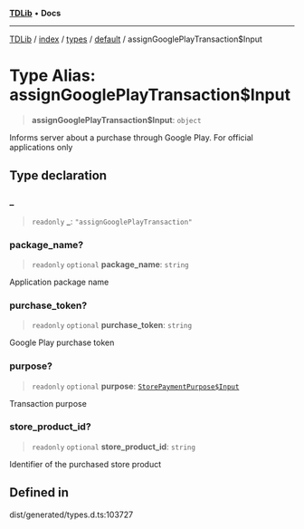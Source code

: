 [**TDLib**](../../../../../../README.md) • **Docs**

***

[TDLib](../../../../../../modules.md) / [index](../../../../../README.md) / [types](../../../README.md) / [default](../README.md) / assignGooglePlayTransaction$Input

# Type Alias: assignGooglePlayTransaction$Input

> **assignGooglePlayTransaction$Input**: `object`

Informs server about a purchase through Google Play. For official applications only

## Type declaration

### \_

> `readonly` **\_**: `"assignGooglePlayTransaction"`

### package\_name?

> `readonly` `optional` **package\_name**: `string`

Application package name

### purchase\_token?

> `readonly` `optional` **purchase\_token**: `string`

Google Play purchase token

### purpose?

> `readonly` `optional` **purpose**: [`StorePaymentPurpose$Input`](StorePaymentPurpose$Input.md)

Transaction purpose

### store\_product\_id?

> `readonly` `optional` **store\_product\_id**: `string`

Identifier of the purchased store product

## Defined in

dist/generated/types.d.ts:103727
